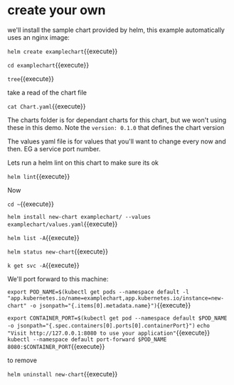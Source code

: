 # create your own

we'll install the sample chart provided by helm, this example automatically uses an nginx image:

`helm create examplechart`{{execute}}

`cd examplechart`{{execute}}

`tree`{{execute}}

take a read of the chart file

`cat Chart.yaml`{{execute}}

The charts folder is for dependant charts for this chart, but we won't using these in this demo.
Note  the `version: 0.1.0`  that defines the chart version

The values yaml file is for values that you'll want to change every now and then. EG a service port number.

Lets run a helm lint on this chart to make sure its ok

`helm lint`{{execute}}

Now

`cd ~`{{execute}}

`helm install new-chart examplechart/ --values examplechart/values.yaml`{{execute}}

`helm list -A`{{execute}}

`helm status new-chart`{{execute}}

`k get svc -A`{{execute}}


We'll port forward to this machine:

`export POD_NAME=$(kubectl get pods --namespace default -l "app.kubernetes.io/name=examplechart,app.kubernetes.io/instance=new-chart" -o jsonpath="{.items[0].metadata.name}")`{{execute}}     


`export CONTAINER_PORT=$(kubectl get pod --namespace default $POD_NAME -o jsonpath="{.spec.containers[0].ports[0].containerPort}")`
`echo "Visit http://127.0.0.1:8080 to use your application"`{{execute}}   
`kubectl --namespace default port-forward $POD_NAME 8080:$CONTAINER_PORT`{{execute}}   

to remove

`helm uninstall new-chart`{{execute}}

